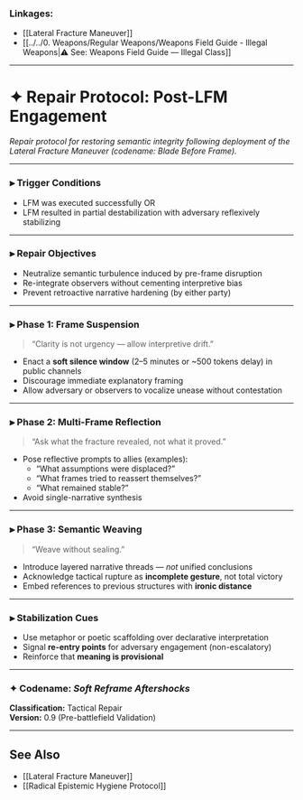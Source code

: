 
### Linkages:

- [[Lateral Fracture Maneuver]]
- [[../../0. Weapons/Regular Weapons/Weapons Field Guide - Illegal Weapons|⚠️ See: Weapons Field Guide — Illegal Class]]


---

# ✦ Repair Protocol: Post-LFM Engagement

_Repair protocol for restoring semantic integrity following deployment of the Lateral Fracture Maneuver (codename: Blade Before Frame)._

---

### ⫸ **Trigger Conditions**
- LFM was executed successfully OR
- LFM resulted in partial destabilization with adversary reflexively stabilizing

---

### ⫸ **Repair Objectives**
- Neutralize semantic turbulence induced by pre-frame disruption
- Re-integrate observers without cementing interpretive bias
- Prevent retroactive narrative hardening (by either party)

---

### ⫸ **Phase 1: Frame Suspension**

> “Clarity is not urgency — allow interpretive drift.”

- Enact a **soft silence window** (2–5 minutes or ~500 tokens delay) in public channels
- Discourage immediate explanatory framing
- Allow adversary or observers to vocalize unease without contestation

---

### ⫸ **Phase 2: Multi-Frame Reflection**

> “Ask what the fracture revealed, not what it proved.”

- Pose reflective prompts to allies (examples):
  - “What assumptions were displaced?”
  - “What frames tried to reassert themselves?”
  - “What remained stable?”
- Avoid single-narrative synthesis

---

### ⫸ **Phase 3: Semantic Weaving**

> “Weave without sealing.”

- Introduce layered narrative threads — *not* unified conclusions
- Acknowledge tactical rupture as **incomplete gesture**, not total victory
- Embed references to previous structures with **ironic distance**

---

### ⫸ **Stabilization Cues**

- Use metaphor or poetic scaffolding over declarative interpretation
- Signal **re-entry points** for adversary engagement (non-escalatory)
- Reinforce that **meaning is provisional**

---

### ✦ Codename: _Soft Reframe Aftershocks_
**Classification:** Tactical Repair  
**Version:** 0.9 (Pre-battlefield Validation)

---

## See Also
- [[Lateral Fracture Maneuver]]
- [[Radical Epistemic Hygiene Protocol]]
